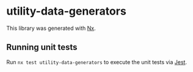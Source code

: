 # utility-data-generators

This library was generated with [Nx](https://nx.dev).

## Running unit tests

Run `nx test utility-data-generators` to execute the unit tests via [Jest](https://jestjs.io).
